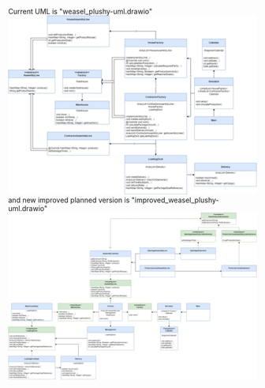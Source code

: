 Current UML is "weasel_plushy-uml.drawio" 
![](weasel_plushy-uml.drawio.png)
and new improved planned version is "improved_weasel_plushy-uml.drawio"
![](improved_weasel_plushy-uml.drawio.png)
